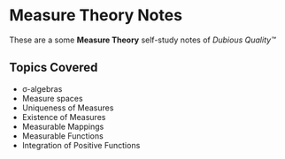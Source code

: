 # Measure Theory Notes

These are a some **Measure Theory** self-study notes of *Dubious Quality™*

## Topics Covered

- σ-algebras
- Measure spaces
- Uniqueness of Measures
- Existence of Measures
- Measurable Mappings
- Measurable Functions
- Integration of Positive Functions

